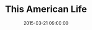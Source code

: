 ---
title:  "This American Life"
date:   2015-03-21 09:00:00
categories: podcasts
book-author: "Ira Glass"
cover-image: http://a2.mzstatic.com/au/r30/Music4/v4/1f/b8/0f/1fb80f69-bd94-8cad-0a2f-b082541d5f64/cover170x170.jpeg
buy-link: https://itunes.apple.com/au/podcast/this-american-life/id201671138?mt=2
layout: "library-page"

---